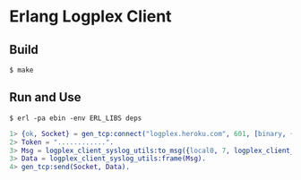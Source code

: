 Erlang Logplex Client
====================

Build
-----

```shell
$ make
```

Run and Use
---

```shell
$ erl -pa ebin -env ERL_LIBS deps
```

```erlang
1> {ok, Socket} = gen_tcp:connect("logplex.heroku.com", 601, [binary, {active, true}]).
2> Token = "............".
3> Msg = logplex_client_syslog_utils:to_msg({local0, 7, logplex_client_syslog_utils:datetime(now), "app", "web.1", "test"}, Token),
3> Data = logplex_client_syslog_utils:frame(Msg).
4> gen_tcp:send(Socket, Data).
```
